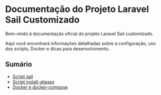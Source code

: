 
# Documentação do Projeto Laravel Sail Customizado

Bem-vindo à documentação oficial do projeto Laravel Sail customizado.

Aqui você encontrará informações detalhadas sobre a configuração, uso dos scripts, Docker e dicas para desenvolvimento.

## Sumário

- [Script sail](02-sail.md)
- [Script install-aliases](03-install-aliases.md)
- [Docker e docker-compose](04-docker.md)





